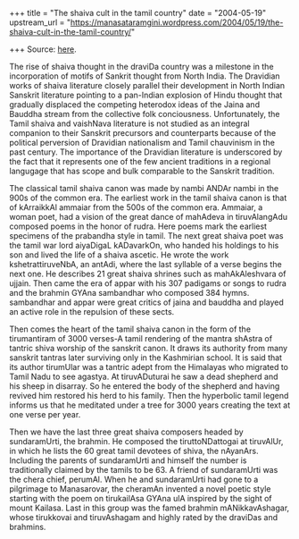 +++
title = "The shaiva cult in the tamil country"
date = "2004-05-19"
upstream_url = "https://manasataramgini.wordpress.com/2004/05/19/the-shaiva-cult-in-the-tamil-country/"

+++
Source: [here](https://manasataramgini.wordpress.com/2004/05/19/the-shaiva-cult-in-the-tamil-country/).

The rise of shaiva thought in the draviDa country was a milestone in the
incorporation of motifs of Sankrit thought from North India. The
Dravidian works of shaiva literature closely parallel their development
in North Indian Sanskrit literature pointing to a pan-Indian explosion
of Hindu thought that gradually displaced the competing heterodox ideas
of the Jaina and Bauddha stream from the collective folk conciousness.
Unfortunately, the Tamil shaiva and vaishNava literature is not studied
as an integral companion to their Sanskrit precursors and counterparts
because of the political perversion of Dravidian nationalism and Tamil
chauvinism in the past century. The importance of the Dravidian
literature is underscored by the fact that it represents one of the few
ancient traditions in a regional langugage that has scope and bulk
comparable to the Sanskrit tradition.  
  
The classical tamil shaiva canon was made by nambi ANDAr nambi in the
900s of the common era. The earliest work in the tamil shaiva canon is
that of kArraikkAl ammaiar from the 500s of the common era. Ammaiar, a
woman poet, had a vision of the great dance of mahAdeva in tiruvAlangAdu
composed poems in the honor of rudra. Here poems mark the earliest
specimens of the prabandha style in tamil. The next great shaiva poet
was the tamil war lord aiyaDigaL kADavarkOn, who handed his holdings to
his son and lived the life of a shaiva ascetic. He wrote the work
kshetrattiruveNbA, an antAdi, where the last syllable of a verse begins
the next one. He describes 21 great shaiva shrines such as
mahAkAleshvara of ujjain. Then came the era of appar with his 307
padigams or songs to rudra and the brahmin GYAna sambandhar who composed
384 hymns. sambandhar and appar were great critics of jaina and bauddha
and played an active role in the repulsion of these sects.

Then comes the heart of the tamil shaiva canon in the form of the
tirumantiram of 3000 verses-A tamil rendering of the mantra shAstra of
tantric shiva worship of the sanskrit canon. It draws its authority from
many sanskrit tantras later surviving only in the Kashmirian school. It
is said that its author tirumUlar was a tantric adept from the Himalayas
who migrated to Tamil Nadu to see agastya. At tiruvADuturai he saw a
dead shepherd and his sheep in disarray. So he entered the body of the
shepherd and having revived him restored his herd to his family. Then
the hyperbolic tamil legend informs us that he meditated under a tree
for 3000 years creating the text at one verse per year.

Then we have the last three great shaiva composers headed by
sundaramUrti, the brahmin. He composed the tiruttoNDattogai at
tiruvAlUr, in which he lists the 60 great tamil devotees of shiva, the
nAyanArs. Including the parents of sundaramUrti and himself the number
is traditionally claimed by the tamils to be 63. A friend of
sundaramUrti was the chera chief, perumAl. When he and sundaramUrti had
gone to a pilgrimage to Manasarovar, the cheramAn invented a novel
poetic style starting with the poem on tirukailAsa GYAna ulA inspired by
the sight of mount Kailasa. Last in this group was the famed brahmin
mANikkavAshagar, whose tirukkovai and tiruvAshagam and highly rated by
the draviDas and brahmins.

